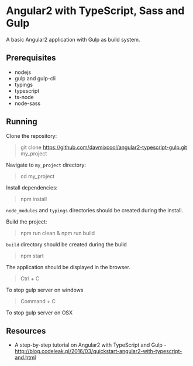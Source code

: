 Angular2 with TypeScript, Sass and Gulp
=================================

A basic Angular2 application with Gulp as build system.

Prerequisites
-------------

- nodejs
- gulp and gulp-cli
- typings
- typescript
- ts-node
- node-sass

Running
-------

Clone the repository:

> git clone https://github.com/davmixcool/angular2-typescript-gulp.git my_project

Navigate to `my_project` directory:

> cd my_project

Install dependencies:

> npm install

`node_modules` and `typings` directories should be created during the install.

Build the project:

> npm run clean & npm run build

`build` directory should be created during the build

> npm start

The application should be displayed in the browser.

> Ctrl + C  

To stop gulp server on windows

> Command + C 

To stop gulp server on OSX

Resources
---------

- A step-by-step tutorial on Angular2 with TypeScript and Gulp - http://blog.codeleak.pl/2016/03/quickstart-angular2-with-typescript-and.html
